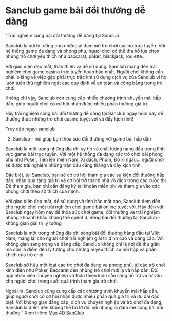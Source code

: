 # Sanclub game bài đổi thưởng dễ dàng
"Trải nghiệm sòng bài đổi thưởng dễ dàng tại Sanclub

Sanclub là nơi lý tưởng cho những ai đam mê trò chơi casino trực tuyến. Với hệ thống game đa dạng và phong phú, người chơi có thể tha hồ lựa chọn những trò chơi yêu thích như baccarat, poker, blackjack, roulette...

Với giao diện đẹp mắt, thân thiện và dễ sử dụng, Sanclub mang đến trải nghiệm chơi game casino trực tuyến hoàn hảo nhất. Người chơi không cần phải lo lắng về việc gặp phải trục trặc khi sử dụng dịch vụ của Sanclub vì họ luôn tuân thủ nghiêm ngặt các quy định về an toàn và công bằng trong trò chơi.

Không chỉ vậy, Sanclub còn cung cấp nhiều chương trình khuyến mãi hấp dẫn, giúp người chơi có cơ hội nhận được nhiều phần thưởng giá trị.

Hãy trải nghiệm sòng bài đổi thưởng dễ dàng tại Sanclub ngay hôm nay để thưởng thức những trò chơi casino tuyệt vời và đầy kịch tính!

Truy cập ngay: [sanclub](https://sanclub.club/)

2.  Sanclub - nơi giúp bạn thỏa sức đổi thưởng với game bài hấp dẫn 


Sanclub là một trong những địa chỉ uy tín và chất lượng hàng đầu trong lĩnh vực game bài trực tuyến. Với một hệ thống đa dạng các trò chơi bài phong phú như Poker, Tiến lên miền Nam, Xì dách, Phỏm, Đổ xí ngầu... người chơi sẽ được trải nghiệm những trận đấu căng thẳng và đầy kịch tính.



Đặc biệt, tại Sanclub, bạn sẽ có cơ hội tham gia các sự kiện đổi thưởng hấp dẫn, nhận quà tặng giá trị và cơ hội trở thành nhà vô địch trong các cuộc thi. Để tham gia, bạn chỉ cần đăng ký tài khoản miễn phí và tham gia vào các phòng chơi theo sở thích của mình.



Với giao diện đẹp mắt, dễ sử dụng và tính bảo mật cao, Sanclub đem đến cho người chơi một trải nghiệm chơi game bài online tuyệt vời. Hãy đến với Sanclub ngay hôm nay để thỏa sức chơi game, đổi thưởng và trải nghiệm những khoảnh khắc không thể quên!
3. Sòng bài đổi thưởng tại Sanclub - không gian giải trí lý tưởng

Sanclub là một trong những địa chỉ sòng bài đổi thưởng hàng đầu tại Việt Nam, mang lại cho người chơi trải nghiệm giải trí đỉnh cao và đẳng cấp. Với không gian sang trọng và đẳng cấp, Sanclub không chỉ là nơi để thư giãn mà còn là điểm đến lý tưởng cho những ai yêu thích sự hồi hộp và phấn khích của trò chơi.

Sanclub sở hữu một loạt các trò chơi đa dạng và phong phú, từ các trò chơi kinh điển như Poker, Baccarat đến những trò chơi mới lạ và hấp dẫn. Đội ngũ nhân viên chuyên nghiệp và thân thiện luôn sẵn sàng hỗ trợ và tư vấn cho người chơi trong suốt quá trình tham gia trò chơi.

Ngoài ra, Sanclub cũng cung cấp các chương trình khuyến mãi hấp dẫn, giúp người chơi có cơ hội nhận được nhiều phần quà giá trị và ưu đãi đặc biệt. Với không gian đẳng cấp, dịch vụ chuyên nghiệp và trò chơi đa dạng, Sanclub là điểm đến không thể bỏ lỡ đối với những ai đam mê sòng bài đổi thưởng."
Xem thêm: [Max 4D SanClub](https://sanclub.club/max-4d-sanclub/)
